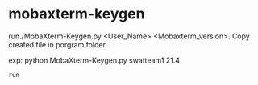 # mobaxterm-keygen
run./MobaXterm-Keygen.py <User_Name> <Mobaxterm_version>. 
Copy created file in porgram folder

exp: python MobaXterm-Keygen.py swatteam1 21.4

    run
